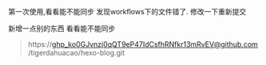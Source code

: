 第一次使用,看看能不能同步
发现workflows下的文件错了. 修改一下重新提交

新增一点别的东西 看看能不能同步

> https://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@github.com/tigerdahuacao/hexo-blog.git